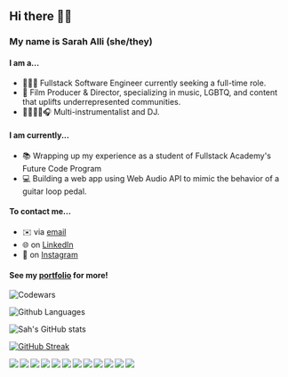 ## Hi there 👋🏽

### My name is Sarah Alli (she/they)

#### I am a...

- 👩🏽‍💻 Fullstack Software Engineer currently seeking a full-time role.
- 🎥 Film Producer & Director, specializing in music, LGBTQ, and content that uplifts underrepresented communities.
- 🎸🥁🎹🎤🎧 Multi-instrumentalist and DJ.

#### I am currently...

- 📚 Wrapping up my experience as a student of Fullstack Academy's Future Code Program
- 💻 Building a web app using Web Audio API to mimic the behavior of a guitar loop pedal.

#### To contact me...

- ✉️ via [email](mailto:sarah@sah.nyc)
- 🌐 on [LinkedIn](https://www.linkedin.com/in/allisarah/)
- 📱 on [Instagram](https://www.instagram.com/seablanket/)

#### See my [portfolio](http://www.sah.nyc/) for more!

![Codewars](https://github.r2v.ch/codewars?user=se7en-illa&stroke=%23BB432C)

![Github Languages](https://github-readme-stats-git-masterrstaa-rickstaa.vercel.app/api/top-langs?username=se7en-illa&theme=transparent&show_icons=true&locale=en&layout=compact)

![Sah's GitHub stats](https://github-readme-stats.vercel.app/api?username=se7en-illa&theme=tokyonight&show_icons=true)

[![GitHub Streak](https://streak-stats.demolab.com/?user=se7en-illa&theme=tokyonight_duo)](https://git.io/streak-stats)

<img align="left" img src="https://img.icons8.com/color/48/000000/javascript--v1.png"/>
<img align="left" img src="https://img.icons8.com/color/48/000000/python.png"/>
<img align="left" img src="https://img.icons8.com/color/48/000000/html-5--v1.png"/>
<img align="left" img src="https://img.icons8.com/color/48/000000/css3.png"/>
<!-- <img align="left" img src="https://upload.wikimedia.org/wikipedia/commons/thumb/3/3f/Three.js_Icon.svg/1024px-Three.js_Icon.svg.png?20211115112438"/> -->
<img align="left" img src="https://img.icons8.com/color/48/000000/react-native.png"/>
<img align="left" img src="https://img.icons8.com/color/48/000000/redux.png"/>
<img align="left" img src="https://img.icons8.com/color/48/000000/nodejs.png"/>
<img align="left" img src="https://img.icons8.com/color/48/000000/git.png"/>
<img align="left" img src="https://img.icons8.com/color-glass/48/000000/github.png"/>
<img align="left" img src="https://img.icons8.com/color/48/000000/postgreesql.png"/>
<img align="left" img src="https://img.icons8.com/color/48/000000/webpack.png"/>
<img align="left" img src="https://img.icons8.com/color/48/000000/google-firebase-console.png"/>

&nbsp;&nbsp;&nbsp;

<!--
**se7en-illa/se7en-illa** is a ✨ _special_ ✨ repository because its `README.md` (this file) appears on your GitHub profile.

Here are some ideas to get you started:

- 🔭 I’m currently working on ...
- 🌱 I’m currently learning ...
- 👯 I’m looking to collaborate on ...
- 🤔 I’m looking for help with ...
- 💬 Ask me about ...
- 📫 How to reach me: ...
- 😄 Pronouns: ...
- ⚡ Fun fact: ...
-->
